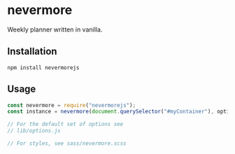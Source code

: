 # nevermore
Weekly planner written in vanilla.

Installation
--------------
```shell
npm install nevermorejs
```

Usage
--------
```js
const nevermore = require("nevermorejs");
const instance = nevermore(document.querySelector("#myContainer"), options);

// For the default set of options see
// lib/options.js

// For styles, see sass/nevermore.scss
```